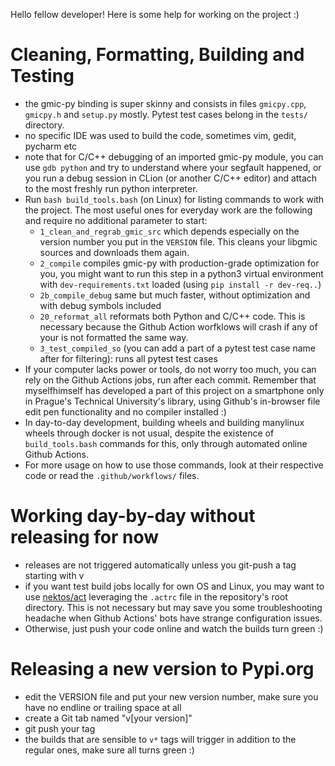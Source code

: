Hello fellow developer!
Here is some help for working on the project :)

# Cleaning, Formatting, Building and Testing
- the gmic-py binding is super skinny and consists in files `gmicpy.cpp`, `gmicpy.h` and `setup.py` mostly. Pytest test cases belong in the `tests/` directory.
- no specific IDE was used to build the code, sometimes vim, gedit, pycharm etc
- note that for C/C++ debugging of an imported gmic-py module, you can use `gdb python` and try to understand where your segfault happened, or you run a debug session in CLion (or another C/C++ editor) and attach to the most freshly run python interpreter.
- Run `bash build_tools.bash` (on Linux) for listing commands to work with the project. The most useful ones for everyday work are the following and require no additional parameter to start:
  - `1_clean_and_regrab_gmic_src` which depends especially on the version number you put in the `VERSION` file. This cleans your libgmic sources and downloads them again.
  - `2_compile` compiles gmic-py with production-grade optimization for you, you might want to run this step in a python3 virtual environment with `dev-requirements.txt` loaded (using `pip install -r dev-req..`)
  - `2b_compile_debug` same but much faster, without optimization and with debug symbols included
  - `20_reformat_all` reformats both Python and C/C++ code. This is necessary because the Github Action worfklows will crash if any of your is not formatted the same way.
  - `3_test_compiled_so` (you can add a part of a pytest test case name after for filtering): runs all pytest test cases
- If your computer lacks power or tools, do not worry too much, you can rely on the Github Actions jobs, run after each commit. Remember that myselfhimself has developed a part of this project on a smartphone only in Prague's Technical University's library, using Github's in-browser file edit pen functionality and no compiler installed :)
- In day-to-day development, building wheels and building manylinux wheels through docker is not usual, despite the existence of `build_tools.bash` commands for this, only through automated online Github Actions.
- For more usage on how to use those commands, look at their respective code or read the `.github/workflows/` files.

# Working day-by-day without releasing for now
- releases are not triggered automatically unless you git-push a tag starting with v
- if you want test build jobs locally for own OS and Linux, you may want to use [nektos/act](https://github.com/nektos/act) leveraging the `.actrc` file in the repository's root directory. This is not necessary but may save you some troubleshooting headache when Github Actions' bots have strange configuration issues.
- Otherwise, just push your code online and watch the builds turn green :)

# Releasing a new version to Pypi.org
- edit the VERSION file and put your new version number, make sure you have no endline or trailing space at all
- create a Git tab named "v[your version]"
- git push your tag
- the builds that are sensible to `v*` tags will trigger in addition to the regular ones, make sure all turns green :)
